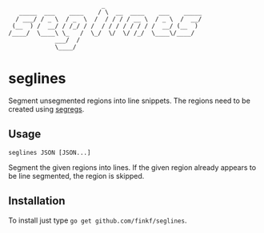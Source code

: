 ```
                          _
   _____  ___    ____    / \  __  ____    ___    _____
  / ___/ / _ \  / _  \  /  / / / / __ \  / _ \  /  __/
 (__  ) /  __/ / /_/ / /  / / / / / / / /  __/ (__  )
/____/  \____\ \_   /  \_/  \/  \/ /_/  \____\/____/
             ___/  /
             \____/
```

# seglines
Segment unsegmented regions into line snippets.  The regions need to
be created using [segregs](https://github.com/cisocrgoup/segregs).

## Usage
`seglines JSON [JSON...]`

Segment the given regions into lines.  If the given region already
appears to be line segmented, the region is skipped.

## Installation
To install just type `go get github.com/finkf/seglines`.
